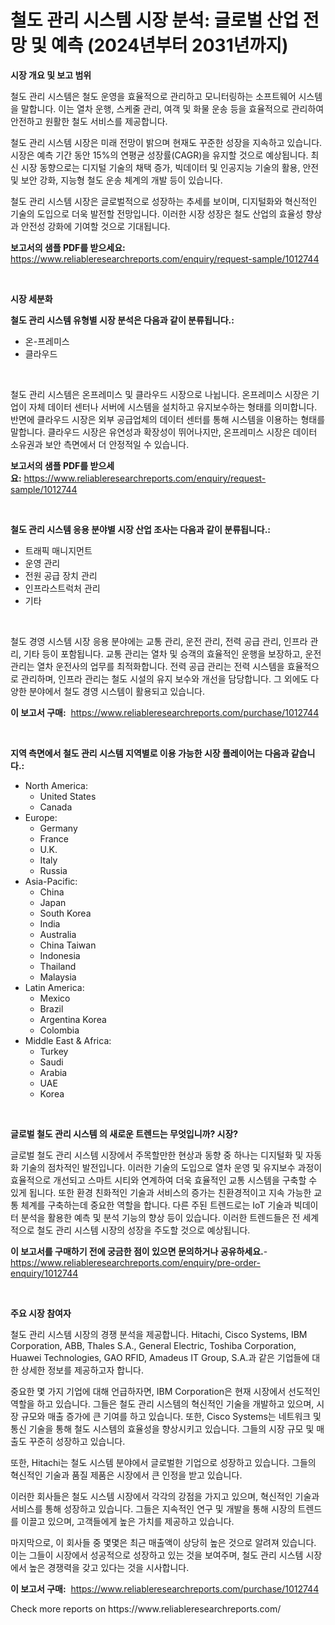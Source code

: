 <p><h1>철도 관리 시스템 시장 분석: 글로벌 산업 전망 및 예측 (2024년부터 2031년까지)</h1></p><p><strong>시장 개요 및 보고 범위</strong></p>
<p><p>철도 관리 시스템은 철도 운영을 효율적으로 관리하고 모니터링하는 소프트웨어 시스템을 말합니다. 이는 열차 운행, 스케줄 관리, 여객 및 화물 운송 등을 효율적으로 관리하여 안전하고 원활한 철도 서비스를 제공합니다. </p><p>철도 관리 시스템 시장은 미래 전망이 밝으며 현재도 꾸준한 성장을 지속하고 있습니다. 시장은 예측 기간 동안 15%의 연평균 성장률(CAGR)을 유지할 것으로 예상됩니다. 최신 시장 동향으로는 디지털 기술의 채택 증가, 빅데이터 및 인공지능 기술의 활용, 안전 및 보안 강화, 지능형 철도 운송 체계의 개발 등이 있습니다.</p><p>철도 관리 시스템 시장은 글로벌적으로 성장하는 추세를 보이며, 디지털화와 혁신적인 기술의 도입으로 더욱 발전할 전망입니다. 이러한 시장 성장은 철도 산업의 효율성 향상과 안전성 강화에 기여할 것으로 기대됩니다. </p></p>
<p><strong>보고서의 샘플 PDF를 받으세요:</strong> <a href="https://www.reliableresearchreports.com/enquiry/request-sample/1012744">https://www.reliableresearchreports.com/enquiry/request-sample/1012744</a></p>
<p>&nbsp;</p>
<p><strong>시장 세분화</strong></p>
<p><strong>철도 관리 시스템 유형별 시장 분석은 다음과 같이 분류됩니다.:</strong></p>
<p><ul><li>온-프레미스</li><li>클라우드</li></ul></p>
<p>&nbsp;</p>
<p><p>철도 관리 시스템은 온프레미스 및 클라우드 시장으로 나뉩니다. 온프레미스 시장은 기업이 자체 데이터 센터나 서버에 시스템을 설치하고 유지보수하는 형태를 의미합니다. 반면에 클라우드 시장은 외부 공급업체의 데이터 센터를 통해 시스템을 이용하는 형태를 말합니다. 클라우드 시장은 유연성과 확장성이 뛰어나지만, 온프레미스 시장은 데이터 소유권과 보안 측면에서 더 안정적일 수 있습니다.</p></p>
<p><strong>보고서의 샘플 PDF를 받으세요:</strong>&nbsp;<a href="https://www.reliableresearchreports.com/enquiry/request-sample/1012744">https://www.reliableresearchreports.com/enquiry/request-sample/1012744</a></p>
<p>&nbsp;</p>
<p><strong> 철도 관리 시스템 응용 분야별 시장 산업 조사는 다음과 같이 분류됩니다.:</strong></p>
<p><ul><li>트래픽 매니지먼트</li><li>운영 관리</li><li>전원 공급 장치 관리</li><li>인프라스트럭처 관리</li><li>기타</li></ul></p>
<p>&nbsp;</p>
<p><p>철도 경영 시스템 시장 응용 분야에는 교통 관리, 운전 관리, 전력 공급 관리, 인프라 관리, 기타 등이 포함됩니다. 교통 관리는 열차 및 승객의 효율적인 운행을 보장하고, 운전 관리는 열차 운전사의 업무를 최적화합니다. 전력 공급 관리는 전력 시스템을 효율적으로 관리하며, 인프라 관리는 철도 시설의 유지 보수와 개선을 담당합니다. 그 외에도 다양한 분야에서 철도 경영 시스템이 활용되고 있습니다.</p></p>
<p><strong>이 보고서 구매:</strong>&nbsp; <a href="https://www.reliableresearchreports.com/purchase/1012744">https://www.reliableresearchreports.com/purchase/1012744</a></p>
<p>&nbsp;</p>
<p><strong>지역 측면에서 철도 관리 시스템 지역별로 이용 가능한 시장 플레이어는 다음과 같습니다.:</strong></p>
<p><ul>
    <li>
        North America:
        <ul>
            <li>United States</li>
            <li>Canada</li>
        </ul>
    </li>
    <li>
        Europe:
        <ul>
            <li>Germany</li>
            <li>France</li>
            <li>U.K.</li>
            <li>Italy</li>
            <li>Russia</li>
        </ul>
    </li>
    <li>
        Asia-Pacific:
        <ul>
            <li>China</li>
            <li>Japan</li>
            <li>South Korea</li>
            <li>India</li>
            <li>Australia</li>
            <li>China Taiwan</li>
            <li>Indonesia</li>
            <li>Thailand</li>
            <li>Malaysia</li>
        </ul>
    </li>
    <li>
        Latin America:
        <ul>
            <li>Mexico</li>
            <li>Brazil</li>
            <li>Argentina Korea</li>
            <li>Colombia</li>
        </ul>
    </li>
    <li>
        Middle East & Africa:
        <ul>
            <li>Turkey</li>
            <li>Saudi</li>
            <li>Arabia</li>
            <li>UAE</li>
            <li>Korea</li>
        </ul>
    </li>
    </ul></p>
<p>&nbsp;</p>
<p><strong>글로벌 철도 관리 시스템 의 새로운 트렌드는 무엇입니까? 시장?</strong></p>
<p><p>글로벌 철도 관리 시스템 시장에서 주목할만한 현상과 동향 중 하나는 디지털화 및 자동화 기술의 점차적인 발전입니다. 이러한 기술의 도입으로 열차 운영 및 유지보수 과정이 효율적으로 개선되고 스마트 시티와 연계하여 더욱 효율적인 교통 시스템을 구축할 수 있게 됩니다. 또한 환경 친화적인 기술과 서비스의 증가는 친환경적이고 지속 가능한 교통 체계를 구축하는데 중요한 역할을 합니다. 다른 주된 트렌드로는 IoT 기술과 빅데이터 분석을 활용한 예측 및 분석 기능의 향상 등이 있습니다. 이러한 트렌드들은 전 세계적으로 철도 관리 시스템 시장의 성장을 주도할 것으로 예상됩니다.</p></p>
<p><strong>이 보고서를 구매하기 전에 궁금한 점이 있으면 문의하거나 공유하세요.</strong>- <a href="https://www.reliableresearchreports.com/enquiry/pre-order-enquiry/1012744">https://www.reliableresearchreports.com/enquiry/pre-order-enquiry/1012744</a></p>
<p>&nbsp;</p>
<p><strong>주요 시장 참여자</strong></p>
<p><p>철도 관리 시스템 시장의 경쟁 분석을 제공합니다. Hitachi, Cisco Systems, IBM Corporation, ABB, Thales S.A., General Electric, Toshiba Corporation, Huawei Technologies, GAO RFID, Amadeus IT Group, S.A.과 같은 기업들에 대한 상세한 정보를 제공하고자 합니다. </p><p>중요한 몇 가지 기업에 대해 언급하자면, IBM Corporation은 현재 시장에서 선도적인 역할을 하고 있습니다. 그들은 철도 관리 시스템의 혁신적인 기술을 개발하고 있으며, 시장 규모와 매출 증가에 큰 기여를 하고 있습니다. 또한, Cisco Systems는 네트워크 및 통신 기술을 통해 철도 시스템의 효율성을 향상시키고 있습니다. 그들의 시장 규모 및 매출도 꾸준히 성장하고 있습니다.</p><p>또한, Hitachi는 철도 시스템 분야에서 글로벌한 기업으로 성장하고 있습니다. 그들의 혁신적인 기술과 품질 제품은 시장에서 큰 인정을 받고 있습니다. </p><p>이러한 회사들은 철도 시스템 시장에서 각각의 강점을 가지고 있으며, 혁신적인 기술과 서비스를 통해 성장하고 있습니다. 그들은 지속적인 연구 및 개발을 통해 시장의 트렌드를 이끌고 있으며, 고객들에게 높은 가치를 제공하고 있습니다. </p><p>마지막으로, 이 회사들 중 몇몇은 최근 매출액이 상당히 높은 것으로 알려져 있습니다. 이는 그들이 시장에서 성공적으로 성장하고 있는 것을 보여주며, 철도 관리 시스템 시장에서 높은 경쟁력을 갖고 있다는 것을 시사합니다.</p></p>
<p><strong>이 보고서 구매:</strong>&nbsp;&nbsp;<a href="https://www.reliableresearchreports.com/purchase/1012744">https://www.reliableresearchreports.com/purchase/1012744</a></p>
<p>Check more reports on https://www.reliableresearchreports.com/</p>
